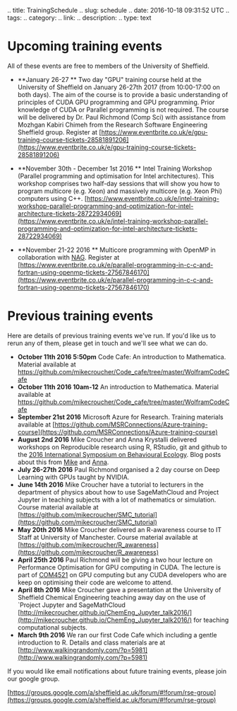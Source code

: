 .. title: TrainingSchedule
.. slug: schedule
.. date: 2016-10-18 09:31:52 UTC
.. tags:
.. category:
.. link:
.. description:
.. type: text

# Upcoming training events

All of these events are free to members of the University of Sheffield.

* **January 26-27 ** Two day "GPU" training course held at the University of Sheffield on January 26-27th 2017 (from 10:00-17:00 on both days). The aim of the course is to provide a basic understanding of principles of CUDA GPU programming and GPU programming. Prior knowledge of CUDA or Parallel programming is not required. The course will be delivered by Dr. Paul Richmond (Comp Sci) with assistance from Mozhgan Kabiri Chimeh from the Research Software Engineering Sheffield group. Register at [https://www.eventbrite.co.uk/e/gpu-training-course-tickets-28581891206](https://www.eventbrite.co.uk/e/gpu-training-course-tickets-28581891206)

* **November 30th - December 1st 2016 ** Intel Training Workshop (Parallel programming and optimisation for Intel architectures). This workshop comprises two half-day sessions that will show you how to program multicore (e.g. Xeon) and massively multicore (e.g. Xeon Phi) computers using C++. [https://www.eventbrite.co.uk/e/intel-training-workshop-parallel-programming-and-optimization-for-intel-architecture-tickets-28722934069](https://www.eventbrite.co.uk/e/intel-training-workshop-parallel-programming-and-optimization-for-intel-architecture-tickets-28722934069)


* **November 21-22 2016 ** Multicore programming with OpenMP in collaboration with [NAG](http://www.nag.co.uk/). Register at [https://www.eventbrite.co.uk/e/parallel-programming-in-c-c-and-fortran-using-openmp-tickets-27567846170](https://www.eventbrite.co.uk/e/parallel-programming-in-c-c-and-fortran-using-openmp-tickets-27567846170)

# Previous training events

Here are details of previous training events we've run. If you'd like us to rerun any of them, please get in touch and we'll see what we can do.

* **October 11th 2016 5:50pm** Code Cafe: An introduction to Mathematica. Material available at https://github.com/mikecroucher/Code_cafe/tree/master/WolframCodeCafe
* **October 11th 2016 10am-12** An introduction to Mathematica. Material available at https://github.com/mikecroucher/Code_cafe/tree/master/WolframCodeCafe
* **September 21st 2016** Microsoft Azure for Research. Training materials available at [https://github.com/MSRConnections/Azure-training-course](https://github.com/MSRConnections/Azure-training-course)
* **August 2nd 2016** Mike Croucher and Anna Krystalli delivered workshops on Reproducible research using R, RStudio, git and github to the [2016 International Symposium on Behavioural Ecology](http://www.isbe2016.com/). Blog posts about this from [Mike](http://www.walkingrandomly.com/?p=6229) and [Anna](https://science.mozilla.org/blog/2016-isbe-review).
* **July 26-27th 2016** Paul Richmond organised a 2 day course on Deep Learning with GPUs taught by NVIDIA.
* **June 14th 2016** Mike Croucher have a tutorial to lecturers in the department of physics about how to use SageMathCloud and Project Jupyter in teaching subjects with a lot of mathematics or simulation. Course material available at [https://github.com/mikecroucher/SMC_tutorial](https://github.com/mikecroucher/SMC_tutorial)
* **May 20th 2016** Mike Croucher delivered an R-awareness course to IT Staff at University of Manchester. Course material available at [https://github.com/mikecroucher/R_awareness](https://github.com/mikecroucher/R_awareness)
* **April 25th 2016** Paul Richmond will be giving a two hour lecture on Performance Optimisation for GPU computing in CUDA. The lecture is part of [COM4521](http://paulrichmond.shef.ac.uk/teaching/COM4521/) on GPU computing but any CUDA developers who are keep on optimising their code are welcome to attend.
* **April 8th 2016** Mike Croucher gave a presentation at the University of Sheffield Chemical Engineering teaching away day on the use of `Project Jupyter and SageMathCloud [http://mikecroucher.github.io/ChemEng_Jupyter_talk2016/](http://mikecroucher.github.io/ChemEng_Jupyter_talk2016/) for teaching computational subjects.
* **March 9th 2016** We ran our first Code Cafe which including a gentle introduction to R. Details and class materials are at [http://www.walkingrandomly.com/?p=5981](http://www.walkingrandomly.com/?p=5981)

If you would like email notifications about future training events, please join our google group.

[https://groups.google.com/a/sheffield.ac.uk/forum/#!forum/rse-group](https://groups.google.com/a/sheffield.ac.uk/forum/#!forum/rse-group)
